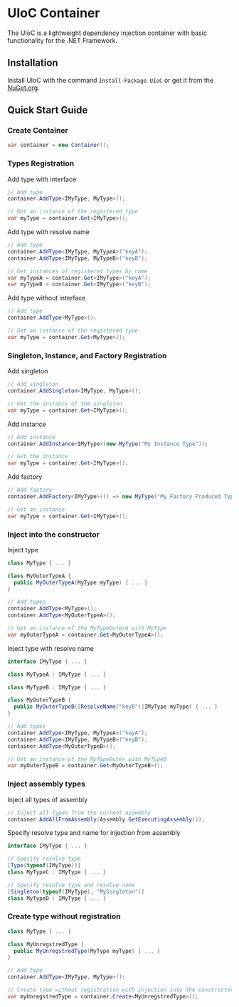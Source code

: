 # UIoC Container

The UIoC is a lightweight dependency injection container with basic functionality for the .NET Framework.

## Installation

Install UIoC with the command `Install-Package UIoC` or get it from the [NuGet.org](https://www.nuget.org/packages/UIoC).

## Quick Start Guide

### Create Container
```cs
var container = new Container();
```

### Types Registration

Add type with interface
```cs
// Add type
container.AddType<IMyType, MyType>();

// Get an instance of the registered type
var myType = container.Get<IMyType>();
```

Add type with resolve name 
```cs
// Add type
container.AddType<IMyType, MyTypeA>("keyA");
container.AddType<IMyType, MyTypeB>("keyB");

// Get instances of registered types by name
var myTypeA = container.Get<IMyType>("keyA");
var myTypeB = container.Get<IMyType>("keyB");
```

Add type without interface
```cs
// Add type
container.AddType<MyType>();

// Get an instance of the registered type
var myType = container.Get<MyType>();
```

### Singleton, Instance, and Factory Registration

Add singleton
```cs
// Add singleton
container.AddSingleton<IMyType, MyType>();

// Get the instance of the singleton
var myType = container.Get<IMyType>();
```

Add instance
```cs
// Add instance
container.AddInstance<IMyType>(new MyType("My Instance Type"));

// Get the instance 
var myType = container.Get<IMyType>();
```

Add factory
```cs
// Add factory
container.AddFactory<IMyType>(() => new MyType("My Factory Produced Type"));

// Get an instance 
var myType = container.Get<IMyType>();
```

### Inject into the constructor

Inject type
```cs
class MyType { ... }

class MyOuterTypeA {
  public MyOuterTypeA(MyType myType) { ... }
}

// Add types
container.AddType<MyType>();
container.AddType<MyOuterTypeA>();

// Get an instance of the MyTypeOuterA with MyType
var myOuterTypeA = container.Get<MyOuterTypeA>();
```

Inject type with resolve name 
```cs
interface IMyType { ... }

class MyTypeA : IMyType { ... }

class MyTypeB : IMyType { ... }

class MyOuterTypeB { 
  public MyOuterTypeB([ResolveName("keyB")]IMyType myType) { ... }
}

// Add types
container.AddType<IMyType, MyTypeA>("keyA");
container.AddType<IMyType, MyTypeB>("keyB");
container.AddType<MyOuterTypeB>();

// Get an instance of the MyTypeOuter with MyTypeB
var myOuterTypeB = container.Get<MyOuterTypeB>();
```

### Inject assembly types

Inject all types of assembly
```cs
// Inject all types from the current assembly
container.AddAllFromAssembly(Assembly.GetExecutingAssembly());
```

Specify resolve type and name for injection from assembly
```cs
interface IMyType { ... }

// Specify resolve type
[Type(typeof(IMyType))] 
class MyTypeC : IMyType { ... }

// Specify resolve type and resolve name
[Singleton(typeof(IMyType), "MySingleton")] 
class MyTypeD : IMyType { ... }
```

### Create type without registration

```cs
class MyType { ... }

class MyUnregstredType { 
  public MyUnregstredType(MyType myType) { ... }
}

// Add type
container.AddType<IMyType, MyType>();

// Create type without registration with injection into the constructor
var myUnregstredType = container.Create<MyUnregstredType>();
```
